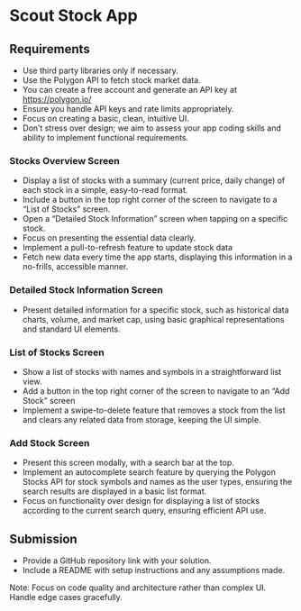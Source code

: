 # Scout Stock App

## Requirements

* Use third party libraries only if necessary.
* Use the Polygon API to fetch stock market data.
* You can create a free account and generate an API key at https://polygon.io/
* Ensure you handle API keys and rate limits appropriately.
* Focus on creating a basic, clean, intuitive UI.  
* Don’t stress over design; we aim to assess your app coding skills and ability to implement functional requirements.

### Stocks Overview Screen

* Display a list of stocks with a summary (current price, daily change) of each stock in a simple, easy-to-read format.
* Include a button in the top right corner of the screen to navigate to a “List of Stocks” screen.
* Open a “Detailed Stock Information” screen when tapping on a specific stock.
* Focus on presenting the essential data clearly.
* Implement a pull-to-refresh feature to update stock data
* Fetch new data every time the app starts, displaying this information in a no-frills, accessible manner.

### Detailed Stock Information Screen

* Present detailed information for a specific stock, such as historical data charts, volume, and market cap, using basic graphical representations and standard UI elements.

### List of Stocks Screen

* Show a list of stocks with names and symbols in a straightforward list view.
* Add a button in the top right corner of the screen to navigate to an “Add Stock” screen
* Implement a swipe-to-delete feature that removes a stock from the list and clears any related data from storage, keeping the UI simple.

### Add Stock Screen

* Present this screen modally, with a search bar at the top.
* Implement an autocomplete search feature by querying the Polygon Stocks API for stock symbols and names as the user types, ensuring the search results are displayed in a basic list format.
* Focus on functionality over design for displaying a list of stocks according to the current search query, ensuring efficient API use.

## Submission

* Provide a GitHub repository link with your solution.
* Include a README with setup instructions and any assumptions made.

Note: Focus on code quality and architecture rather than complex UI. Handle edge cases gracefully. 